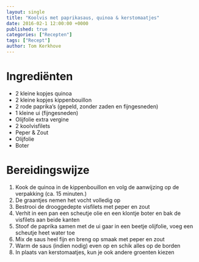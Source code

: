 ```yaml
---
layout: single
title: "Koolvis met paprikasaus, quinoa & kerstomaatjes"
date: 2016-02-1 12:00:00 +0000
published: true
categories: ["Recepten"]
tags: ["Recept"]
author: Tom Kerkhove
---
```


# Ingrediënten

- 2 kleine kopjes quinoa
- 2 kleine kopjes kippenbouillon
- 2 rode paprika’s (gepeld, zonder zaden en fijngesneden)
- 1 kleine ui (fijngesneden)
- Olijfolie extra vergine
- 2 koolvisfilets
- Peper & Zout
- Olijfolie
- Boter

# Bereidingswijze

1. Kook de quinoa in de kippenbouillon en volg de aanwijzing op de verpakking (ca. 15 minuten.)
2. De graantjes nemen het vocht volledig op
3. Bestrooi de drooggedepte visfilets met peper en zout
4. Verhit in een pan een scheutje olie en een klontje boter en bak de visfilets aan beide kanten
5. Stoof de paprika samen met de ui gaar in een beetje olijfolie, voeg een scheutje heet water toe
6. Mix de saus heel fijn en breng op smaak met peper en zout
7. Warm de saus (indien nodig) even op en schik alles op de borden
8. In plaats van kerstomaatjes, kun je ook andere groenten kiezen